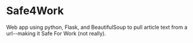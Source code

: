 # Safe4Work
Web app using python, Flask, and BeautifulSoup to pull article text from a url--making it Safe For Work (not really).
